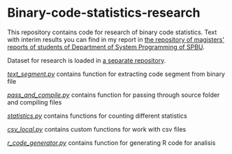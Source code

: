 # Binary-code-statistics-research
This repository contains code for research of binary code statistics. Text with interim results you can find in my report in [the repository of magisters' reports of students of Department of System Programming of SPBU](https://github.com/spbu-se/mag_practices_2021-2023).

Dataset for research is loaded in [a separate repository](https://github.com/IvanArkhipov1999/Binaries-dataset).

[*text_segment.py*](https://github.com/IvanArkhipov1999/Binary-code-statistics-research/blob/main/text_segment.py) contains function for extracting code segment from binary file

[*pass_and_compile.py*](https://github.com/IvanArkhipov1999/Binary-code-statistics-research/blob/main/pass_and_compile.py) contains function for passing through source folder and compiling files

[*statistics.py*](https://github.com/IvanArkhipov1999/Binary-code-statistics-research/blob/main/statistics.py) contains functions for counting different statistics

[*csv_local.py*](https://github.com/IvanArkhipov1999/Binary-code-statistics-research/blob/main/csv_local.py) contains custom functions for work with csv files

[*r_code_generator.py*](https://github.com/IvanArkhipov1999/Binary-code-statistics-research/blob/main/r_code_generator.py) contains function for generating R code for analisis
